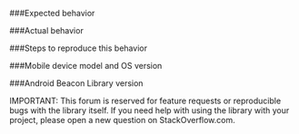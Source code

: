 ###Expected behavior

###Actual behavior

###Steps to reproduce this behavior

###Mobile device model and OS version

###Android Beacon Library version

IMPORTANT:  This forum is reserved for feature requests or reproducible bugs with the library itself.  If you need help with using the library with your project, please open a new question on StackOverflow.com.
